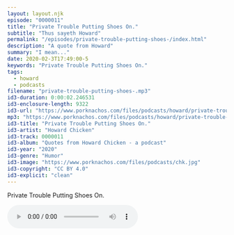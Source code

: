```yaml
---
layout: layout.njk
episode: "0000011"
title: "Private Trouble Putting Shoes On."
subtitle: "Thus sayeth Howard"
permalink: "/episodes/private-trouble-putting-shoes-/index.html"
description: "A quote from Howard"
summary: "I mean..."
date: 2020-02-3T17:49:00-5
keywords: "Private Trouble Putting Shoes On."
tags:
  - howard
  - podcasts
filename: "private-trouble-putting-shoes-.mp3"
id3-duration: 0:00:02.246531
id3-enclosure-length: 9322
id3-url: "https://www.porknachos.com/files/podcasts/howard/private-trouble-putting-shoes-.mp3"
mp3: "https://www.porknachos.com/files/podcasts/howard/private-trouble-putting-shoes-.mp3"
id3-title: "Private Trouble Putting Shoes On."
id3-artist: "Howard Chicken"
id3-track: 0000011
id3-album: "Quotes from Howard Chicken - a podcast"
id3-year: "2020"
id3-genre: "Humor"
id3-image: "https://www.porknachos.com/files/podcasts/chk.jpg"
id3-copyright: "CC BY 4.0"
id3-explicit: "clean"
---
```

Private Trouble Putting Shoes On.

<audio controls>
  <source src="https://www.porknachos.com/files/podcasts/howard/private-trouble-putting-shoes-.mp3">
</audio>
